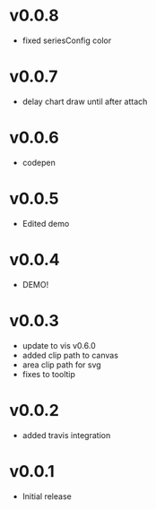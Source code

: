 v0.0.8
==================
* fixed seriesConfig color

v0.0.7
==================
* delay chart draw until after attach

v0.0.6
==================
* codepen

v0.0.5
==================
* Edited demo

v0.0.4
==================
* DEMO!

v0.0.3
==================
* update to vis v0.6.0
* added clip path to canvas
* area clip path for svg
* fixes to tooltip

v0.0.2
==================
* added travis integration

v0.0.1
==================
* Initial release
